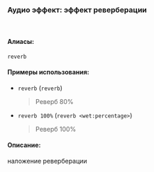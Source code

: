 ### **Аудио эффект: эффект реверберации**
<br>

#### **Алиасы**:
`reverb`


#### **Примеры использования**:
- `reverb` (`reverb`)
  > Реверб 80%
- `reverb 100%` (`reverb <wet:percentage>`)
  > Реверб 100%


#### **Описание**:
наложение реверберации
